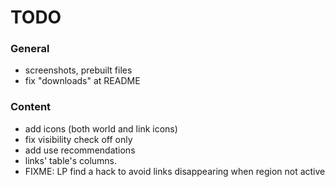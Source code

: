 # TODO

### General

- screenshots, prebuilt files
- fix "downloads" at README

### Content

- add icons (both world and link icons)
- fix visibility check off only
- add use recommendations
- links' table's columns.
- FIXME: LP find a hack to avoid links disappearing when region not active

